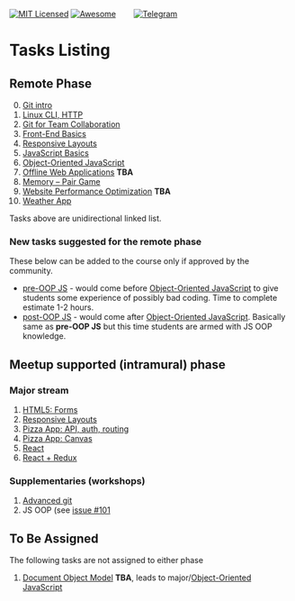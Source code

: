 [![MIT Licensed][icon-mit]][license]
[![Awesome][icon-awesome]][awesome]
&nbsp;&nbsp;&nbsp;&nbsp;&nbsp;&nbsp;
[![Telegram][icon-chat]][chat]

# Tasks Listing

## Remote Phase

0. [Git intro](git-intro.md)
1. [Linux CLI, HTTP](linux-cli-http.md)
1. [Git for Team Collaboration](git-collaboration.md)
1. [Front-End Basics](html-css-intro.md)
1. [Responsive Layouts](html-css-responsive.md)
1. [JavaScript Basics](js-basics.md)
1. [Object-Oriented JavaScript](js-oop.md)
1. [Offline Web Applications](app-design-offline.md) **TBA**
1. [Memory – Pair Game](memory-pair-game.md)
1. [Website Performance Optimization](app-design-performance.md) **TBA**
1. [Weather App](weather-app.md)

Tasks above are unidirectional linked list.

### New tasks suggested for the remote phase

These below can be added to the course only
if approved by the community.

* [pre-OOP JS](js-pre-oop.md) -
  would come before [Object-Oriented JavaScript](js-oop.md)
  to give students some experience of possibly bad coding.
  Time to complete estimate 1-2 hours.
* [post-OOP JS](js-post-oop.md) -
  would come after [Object-Oriented JavaScript](js-oop.md).
  Basically same as **pre-OOP JS** but this time students
  are armed with JS OOP knowledge.

## Meetup supported (intramural) phase

### Major stream

1. [HTML5: Forms](html5-forms.md)
1. [Responsive Layouts](html-css-responsive-layouts.md)
1. [Pizza App: API, auth, routing](pizza-app-api-auth-routing.md)
1. [Pizza App: Canvas](pizza-app-canvas.md)
1. [React](react.md)
1. [React + Redux](react-redux.md)

### Supplementaries (workshops)

1. [Advanced git](git-advanced.md)
1. JS OOP (see [issue #101](https://github.com/kottans/frontend/issues/101)

## To Be Assigned

The following tasks are not assigned to either phase

1. [Document Object Model](js-dom.md) **TBA**,
   leads to major/[Object-Oriented JavaScript](js-oop.md)


[icon-chat]: https://img.shields.io/badge/chat-on%20telegram-blue.svg
[icon-mit]: https://img.shields.io/badge/license-MIT-blue.svg
[icon-awesome]: https://cdn.rawgit.com/sindresorhus/awesome/d7305f38d29fed78fa85652e3a63e154dd8e8829/media/badge.svg

[license]: https://github.com/Kottans/web/blob/master/LICENSE.md
[awesome]: https://github.com/sindresorhus/awesome#front-end-development
[chat]: https://t.me/joinchat/CX8EF1JmLm9IM6J6oy2U7Q
